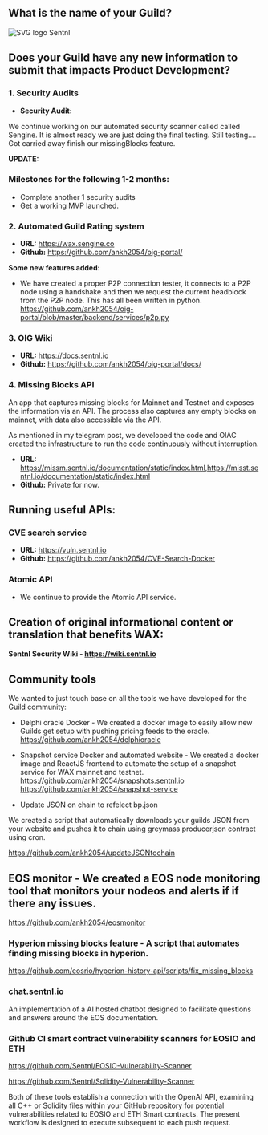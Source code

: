 ## What is the name of your Guild?

![SVG logo](https://www.sentnl.io/sentnl.svg)
Sentnl




## Does your Guild have any new information to submit that impacts Product Development?




### 1. Security Audits

- **Security Audit:** 

We continue working on our automated security scanner called  called Sengine. It is almost ready we are just doing the final testing.
Still testing.... Got carried away finish our missingBlocks feature.



**UPDATE:**


### Milestones for the following 1-2 months:

- Complete another 1 security audits
- Get a working MVP launched.



### 2. Automated Guild Rating system

- **URL:** https://wax.sengine.co 
- **Github:** https://github.com/ankh2054/oig-portal/

**Some new features added:**

- We have created a proper P2P connection tester, it connects to a P2P node using a handshake and then we request the current headblock from the P2P node. This has all been written in python. https://github.com/ankh2054/oig-portal/blob/master/backend/services/p2p.py
 



### 3.  OIG Wiki

- **URL:** https://docs.sentnl.io 
- **Github:** https://github.com/ankh2054/oig-portal/docs/


### 4. Missing Blocks API

An app that captures missing blocks for Mainnet and Testnet and exposes the information via an API. 
The process also captures any empty blocks on mainnet, with data also accessible via the API.

As mentioned in my telegram post, we developed the code and OIAC created the infrastructure to run the code continuously  without interruption.

- **URL:** https://missm.sentnl.io/documentation/static/index.html,https://misst.sentnl.io/documentation/static/index.html
- **Github:** Private for now.

## Running useful APIs:


### CVE search service

- **URL:**  https://vuln.sentnl.io
- **Github:** https://github.com/ankh2054/CVE-Search-Docker


### Atomic API

- We continue to provide the Atomic API service.

## Creation of original informational content or translation that benefits WAX:

**Sentnl Security Wiki  - https://wiki.sentnl.io**



## Community tools 

We wanted to just touch base on all the tools we have developed for the Guild community:

* Delphi oracle Docker - We created a docker image to easily allow new Guilds get setup with pushing pricing feeds to the oracle.  https://github.com/ankh2054/delphioracle

* Snapshot service Docker and automated website - We created a docker image and ReactJS frontend to automate the setup of a snapshot service for WAX mainnet and testnet.
https://github.com/ankh2054/snapshots.sentnl.io
https://github.com/ankh2054/snapshot-service

* Update JSON on chain to refelect bp.json

We created a script that automatically downloads your guilds JSON from your website and pushes it to chain using greymass producerjson contract using cron.

https://github.com/ankh2054/updateJSONtochain

## EOS monitor - We created a EOS node monitoring tool that monitors your nodeos and alerts if if there any issues.

https://github.com/ankh2054/eosmonitor



### Hyperion missing blocks feature - A script that automates finding missing blocks in hyperion.

https://github.com/eosrio/hyperion-history-api/scripts/fix_missing_blocks 


### chat.sentnl.io

An implementation of a AI hosted chatbot designed to facilitate questions and answers around the EOS documentation. 


### Github CI smart contract vulnerability scanners for EOSIO and ETH

https://github.com/Sentnl/EOSIO-Vulnerability-Scanner

https://github.com/Sentnl/Solidity-Vulnerability-Scanner

Both of these tools establish a connection with the OpenAI API, examining all C++ or Solidity files within your GitHub repository for potential vulnerabilities related to EOSIO and ETH Smart contracts. The present workflow is designed to execute subsequent to each push request.



